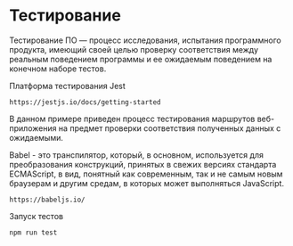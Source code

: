 # Тестирование

Тестирование ПО — процесс исследования, испытания программного продукта, имеющий
своей целью проверку соответствия между реальным поведением программы и ее
ожидаемым поведением на конечном наборе тестов.

Платформа тестирования Jest

    https://jestjs.io/docs/getting-started

В данном примере приведен процесс тестирования маршрутов веб-приложения на
предмет проверки соответствия полученных данных с ожидаемыми.

Babel - это транспилятор, который, в основном, используется для преобразования конструкций, принятых в свежих версиях стандарта ECMAScript, в вид, понятный как современным, так и не самым новым браузерам и другим средам, в которых может выполняться JavaScript.

    https://babeljs.io/

Запуск тестов

    npm run test
